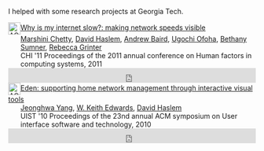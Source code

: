 <p>
I helped with some research projects at Georgia Tech.
</p>

<!-- ACM DL Article: Why is my internet slow?: making network speeds visible -->
<div class="acmdlitem" id="item1979217"><img src="http://dl.acm.org/images/oa.gif" width="25" height="25" border="0" alt="ACM DL Author-ize service" style="vertical-align:middle"/><a href="http://dl.acm.org/authorize?419718" title="Why is my internet slow?: making network speeds visible">Why is my internet slow?: making network speeds visible</a><div style="margin-left:25px"><a href="http://dl.acm.org/author_page.cfm?id=81328487724" >Marshini Chetty</a>, <a href="http://dl.acm.org/author_page.cfm?id=81470653179" >David Haslem</a>, <a href="http://dl.acm.org/author_page.cfm?id=81484646551" >Andrew Baird</a>, <a href="http://dl.acm.org/author_page.cfm?id=81484659047" >Ugochi Ofoha</a>, <a href="http://dl.acm.org/author_page.cfm?id=81484641867" >Bethany Sumner</a>, <a href="http://dl.acm.org/author_page.cfm?id=81328488487" >Rebecca Grinter</a><br />CHI '11 Proceedings of the 2011 annual conference on Human factors in computing systems,&nbsp;2011</div></div>
<!-- ACM DL Bibliometrics: Why is my internet slow?: making network speeds visible-->
<div class="acmdlstat" id ="stats1979217"><iframe src="http://dl.acm.org/authorizestats?419718" width="100%" height="30" scrolling="no" frameborder="0">frames are not supported</iframe></div>

<!-- ACM DL Article: Eden: supporting home network management through interactive visual tools -->
<div class="acmdlitem" id="item1866049"><img src="http://dl.acm.org/images/oa.gif" width="25" height="25" border="0" alt="ACM DL Author-ize service" style="vertical-align:middle"/><a href="http://dl.acm.org/authorize?390856" title="Eden: supporting home network management through interactive visual tools">Eden: supporting home network management through interactive visual tools</a><div style="margin-left:25px"><a href="http://dl.acm.org/author_page.cfm?id=81384591555" >Jeonghwa Yang</a>, <a href="http://dl.acm.org/author_page.cfm?id=81100595699" >W. Keith Edwards</a>, <a href="http://dl.acm.org/author_page.cfm?id=81470653179" >David Haslem</a><br />UIST '10 Proceedings of the 23nd annual ACM symposium on User interface software and technology,&nbsp;2010</div></div>
<!-- ACM DL Bibliometrics: Eden: supporting home network management through interactive visual tools-->
<div class="acmdlstat" id ="stats1866049"><iframe src="http://dl.acm.org/authorizestats?390856" width="100%" height="30" scrolling="no" frameborder="0">frames are not supported</iframe></div>
